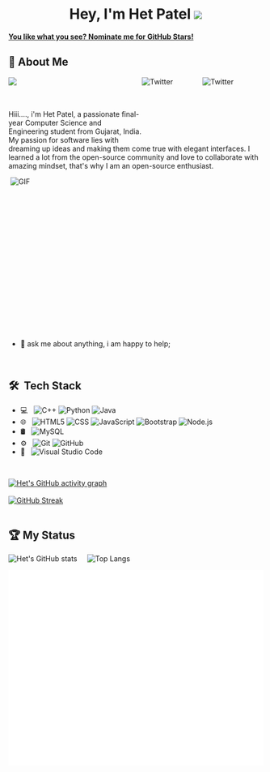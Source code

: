<h1 align="center">Hey, I'm Het Patel <img src="https://raw.githubusercontent.com/aemmadi/aemmadi/master/wave.gif" width="30px"></h1> 
<!-- <h2 align="center">Changing the world one pixel at a time!</h2> -->


   [**You like what you see? Nominate me for GitHub Stars!**](https://stars.github.com/nominate/)
   
   ## :wave: About Me 
<a href="https://twitter.com/HetNileshkumar" target="_blank"><img src="https://cdn2.iconfinder.com/data/icons/social-media-2199/64/social_media_isometric_6-twitter-512.png" height="120px" width="120px" alt="Twitter" align="right"></a><a href="https://www.linkedin.com/in/het-patel-913877172/" target="_blank"><img src="https://cdn2.iconfinder.com/data/icons/social-media-2199/64/social_media_isometric_14-linkedin-512.png" height="120px" width="120px" alt="Twitter" align="right"></a>

![](https://visitor-badge.glitch.me/badge?page_id=FutureHet)

<br />

Hiii...., i'm Het Patel, a passionate final-year Computer Science and Engineering student from Gujarat, India. My passion for software lies with dreaming up ideas and making them come true with elegant interfaces. I learned a lot from the open-source community and love to collaborate with amazing mindset, that's why I am an open-source enthusiast.
  
  <img align="right" alt="GIF" src="https://media.giphy.com/media/L1R1tvI9svkIWwpVYr/source.gif?cid=ecf05e477b0ns3wmygqktir21k4ino3z6ertc6kn8sp9gkc5&rid=source.gif&ct=g?raw=true" width="500" height="320" />
     
- 💬 ask me about anything, i am happy to help;

<br> 

## 🛠 &nbsp;Tech Stack

- 💻 &nbsp;
  ![C++](https://img.shields.io/badge/-C++-333333?style=flat&logo=C%2B%2B&logoColor=00599C)
  ![Python](https://img.shields.io/badge/-Python-333333?style=flat&logo=python)
  ![Java](https://img.shields.io/badge/-Java-333333?style=flat&logo=Java&logoColor=007396)
- 🌐 &nbsp;
  ![HTML5](https://img.shields.io/badge/-HTML5-333333?style=flat&logo=HTML5)
  ![CSS](https://img.shields.io/badge/-CSS-333333?style=flat&logo=CSS3&logoColor=1572B6)
  ![JavaScript](https://img.shields.io/badge/-JavaScript-333333?style=flat&logo=javascript)
  ![Bootstrap](https://img.shields.io/badge/-Bootstrap-333333?style=flat&logo=bootstrap&logoColor=563D7C)
  ![Node.js](https://img.shields.io/badge/-Node.js-333333?style=flat&logo=node.js)
- 🛢 &nbsp;
  ![MySQL](https://img.shields.io/badge/-MySQL-333333?style=flat&logo=mysql)
- ⚙️ &nbsp;
  ![Git](https://img.shields.io/badge/-Git-333333?style=flat&logo=git)
  ![GitHub](https://img.shields.io/badge/-GitHub-333333?style=flat&logo=github)
- 🔧 &nbsp;
  ![Visual Studio Code](https://img.shields.io/badge/-Visual%20Studio%20Code-333333?style=flat&logo=visual-studio-code&logoColor=007ACC)

<br/>

  [![Het's GitHub activity graph](https://activity-graph.herokuapp.com/graph?username=FutureHet&theme=github)](https://git.io/FutureHet)
   <br />
   <br />
   [![GitHub Streak](http://github-readme-streak-stats.herokuapp.com?user=FutureHet&theme=prussian&hide_border=true)](https://git.io/streak-stats)
   <br />
   <br />
   
   

## 🏆 My Status

![Het's GitHub stats](https://github-readme-stats.vercel.app/api?username=FutureHet&show_icons=true&theme=prussian) &nbsp;&nbsp;&nbsp;
![Top Langs](https://github-readme-stats.vercel.app/api/top-langs/?username=FutureHet&layout=compact&theme=prussian)

![Skyline](https://github.com/FutureHet/FutureHet/blob/ec4125d9dc2e66c0eae37c6d82192657a488f001/github-metrics.svg)

